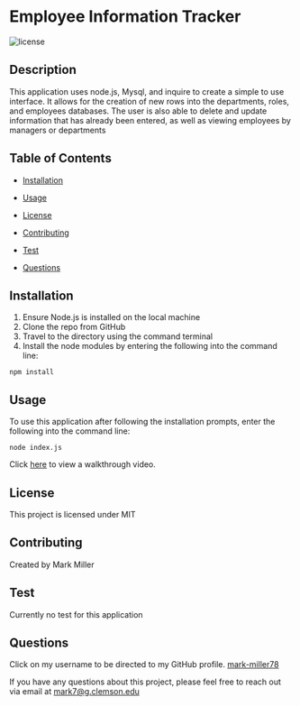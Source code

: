 # Employee Information Tracker

![license](https://img.shields.io/badge/License-MIT-blue)

## Description

This application uses node.js, Mysql, and inquire to create a simple to use interface. It allows for the creation of new rows into the departments, roles, and employees databases. The user is also able to delete and update information that has already been entered, as well as viewing employees by managers or departments


## Table of Contents   
    
* [Installation](#Installation)
* [Usage](#Usage)

* [License](#License)
* [Contributing](#Contributing)
* [Test](#Test)
* [Questions](#Questions)


## Installation

1. Ensure Node.js is installed on the local machine
2. Clone the repo from GitHub
3. Travel to the directory using the command terminal
4. Install the node modules by entering the following into the command line:
```
npm install
```
    

## Usage

To use this application after following the installation prompts, enter the following into the command line:
```
node index.js
```
Click [here](https://watch.screencastify.com/v/wGyZXf8N44L7ZA0lfroD) to view a walkthrough video.

## License

This project is licensed under MIT


## Contributing

Created by Mark Miller
    


## Test

Currently no test for this application
    

## Questions 

Click on my username to be directed to my GitHub profile. [mark-miller78](https://github.com/mark-miller78)
    
If you have any questions about this project, please feel free to reach out via email at mark7@g.clemson.edu
